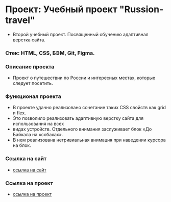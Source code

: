 # Проект: Учебный проект "Russion-travel"
* Второй учебный проект. Посвященный обучению адаптивная верстка сайта.
 
### Стек: HTML, CSS, БЭМ, Git, Figma.

### Описание проекта
* Проект о путешествии по России и интересных местах, которые следует посетить.

### Функционал проекта
* В проекте удачно реализовано сочетание таких CSS свойств как grid и flex.
*  Это позволило реализовать адаптивную верстку сайта для использования на всех
*  видах устройств. Отдельного внимания заслуживает блок «До Байкала на «собаках».
*  В нем реализована нетривиальная анимация при наведении курсора на блок.

### Ссылка на сайт
*  [ссылка на сайт](https://arkel-tatiana.github.io/russian-travel/)

### Ссылка на проект
*  [ссылка на проект](https://github.com/arkel-tatiana/russian-travel.git)

